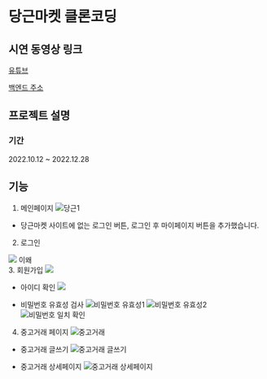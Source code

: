 # 당근마켓 클론코딩

## 시연 동영상 링크

[유튜브](https://www.youtube.com/watch?v=tEu6WCS2XUY)

[백엔드 주소](https://github.com/SBS-Carrot/Carrot_Backend)

## 프로젝트 설명

### 기간

2022.10.12 ~ 2022.12.28

## 기능

1. 메인페이지
   ![당근1](https://user-images.githubusercontent.com/109117590/209925829-ca165849-4080-460d-8f47-453ab30d6c22.PNG)

- 당근마켓 사이트에 없는 로그인 버튼, 로그인 후 마이페이지 버튼을 추가했습니다.
<div>

2. 로그인
<img src="https://user-images.githubusercontent.com/109117590/209928624-b46eb3a0-6edf-4452-89da-57c3d666e4fe.PNG">
이왜
</div>
<div>
3. 회원가입
   <img src="https://user-images.githubusercontent.com/109117590/209931478-4bbae3af-1a75-436b-b893-92a3389511b8.PNG">

- 아이디 확인
  <img src="https://user-images.githubusercontent.com/109117590/209931496-165617aa-c15e-485c-b688-7330f96a1b77.PNG">

- 비밀번호 유효성 검사
![비밀번호 유효성1](https://user-images.githubusercontent.com/109117590/209931511-13f82f57-0c31-4e0e-9049-b38263954d08.PNG)
![비밀번호 유효성2](https://user-images.githubusercontent.com/109117590/209931517-c86c0a3e-9b45-4d23-8ef6-de0f16bc2329.PNG)
![비밀번호 일치 확인](https://user-images.githubusercontent.com/109117590/209931521-02ce1ff7-626d-4c0a-a17c-7c7957798e32.PNG)
</div>

4. 중고거래 페이지
   ![중고거래](https://user-images.githubusercontent.com/109117590/209932150-590341f5-efb6-45d4-aab6-37c20d2231fc.PNG)

- 중고거래 글쓰기
  ![중고거래 글쓰기](https://user-images.githubusercontent.com/109117590/209933066-0ede0960-c72b-40be-8234-3c3b7b1fb634.PNG)

- 중고거래 상세페이지
  ![중고거래 상세페이지](https://user-images.githubusercontent.com/109117590/209933069-4ab109a7-5f33-4a16-837a-5434f6809eef.PNG)
